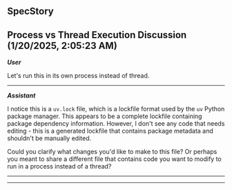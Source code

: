 ## SpecStory

## Process vs Thread Execution Discussion (1/20/2025, 2:05:23 AM)

_**User**_

Let's run this in its own process instead of thread.

---

_**Assistant**_

I notice this is a `uv.lock` file, which is a lockfile format used by the `uv` Python package manager. This appears to be a complete lockfile containing package dependency information. However, I don't see any code that needs editing - this is a generated lockfile that contains package metadata and shouldn't be manually edited.

Could you clarify what changes you'd like to make to this file? Or perhaps you meant to share a different file that contains code you want to modify to run in a process instead of a thread?

---



---

